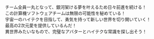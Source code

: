 チーム全員一丸となって、銀河架ける夢を叶えるため日々前進を続ける！  
この計算機ソフトウェアチームは無限の可能性を秘めている！  
宇宙一のハイテクを目指して、勇気を持って新しい世界を切り開いていく！  
最高の2次元愛を提供しているんだ！   
異世界みたいなもので、完璧なアバターとハイテクな常識を探し出そう！   
